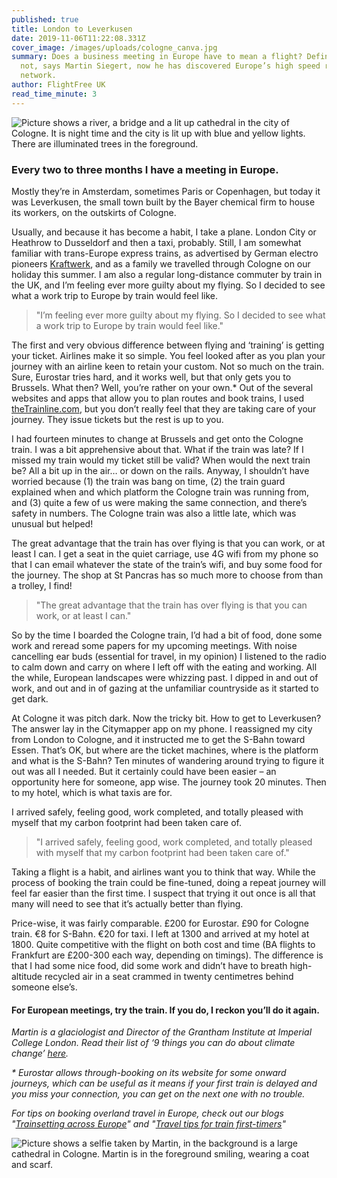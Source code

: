 ```yaml
---
published: true
title: London to Leverkusen
date: 2019-11-06T11:22:08.331Z
cover_image: /images/uploads/cologne_canva.jpg
summary: Does a business meeting in Europe have to mean a flight? Definitely
  not, says Martin Siegert, now he has discovered Europe’s high speed rail
  network.
author: FlightFree UK
read_time_minute: 3
---
```

![Picture shows a river, a bridge and a lit up cathedral in the city of Cologne. It is night time and the city is lit up with blue and yellow lights. There are illuminated trees in the foreground.](/images/uploads/cologne.jpg)

### Every two to three months I have a meeting in Europe. 

Mostly they’re in Amsterdam, sometimes Paris or Copenhagen, but today it was Leverkusen, the small town built by the Bayer chemical firm to house its workers, on the outskirts of Cologne.

Usually, and because it has become a habit, I take a plane. London City or Heathrow to Dusseldorf and then a taxi, probably. Still, I am somewhat familiar with trans-Europe express trains, as advertised by German electro pioneers [Kraftwerk](https://www.youtube.com/watch?v=gj_scseCmkk), and as a family we travelled through Cologne on our holiday this summer. I am also a regular long-distance commuter by train in the UK, and I’m feeling ever more guilty about my flying. So I decided to see what a work trip to Europe by train would feel like.

> "I’m feeling ever more guilty about my flying. So I decided to see what a work trip to Europe by train would feel like."

The first and very obvious difference between flying and ‘training’ is getting your ticket. Airlines make it so simple. You feel looked after as you plan your journey with an airline keen to retain your custom. Not so much on the train. Sure, Eurostar tries hard, and it works well, but that only gets you to Brussels. What then? Well, you’re rather on your own.* Out of the several websites and apps that allow you to plan routes and book trains, I used [theTrainline.com](https://www.thetrainline.com), but you don’t really feel that they are taking care of your journey. They issue tickets but the rest is up to you. 

I had fourteen minutes to change at Brussels and get onto the Cologne train. I was a bit apprehensive about that. What if the train was late? If I missed my train would my ticket still be valid? When would the next train be? All a bit up in the air… or down on the rails. Anyway, I shouldn’t have worried because (1) the train was bang on time, (2) the train guard explained when and which platform the Cologne train was running from, and (3) quite a few of us were making the same connection, and there’s safety in numbers. The Cologne train was also a little late, which was unusual but helped!

The great advantage that the train has over flying is that you can work, or at least I can. I get a seat in the quiet carriage, use 4G wifi from my phone so that I can email whatever the state of the train’s wifi, and buy some food for the journey. The shop at St Pancras has so much more to choose from than a trolley, I find! 

> "The great advantage that the train has over flying is that you can work, or at least I can."

So by the time I boarded the Cologne train, I’d had a bit of food, done some work and reread some papers for my upcoming meetings. With noise cancelling ear buds (essential for travel, in my opinion) I listened to the radio to calm down and carry on where I left off with the eating and working. All the while, European landscapes were whizzing past. I dipped in and out of work, and out and in of gazing at the unfamiliar countryside as it started to get dark.

At Cologne it was pitch dark. Now the tricky bit. How to get to Leverkusen? The answer lay in the Citymapper app on my phone. I reassigned my city from London to Cologne, and it instructed me to get the S-Bahn toward Essen. That’s OK, but where are the ticket machines, where is the platform and what is the S-Bahn? Ten minutes of wandering around trying to figure it out was all I needed. But it certainly could have been easier – an opportunity here for someone, app wise. The journey took 20 minutes. Then to my hotel, which is what taxis are for. 

I arrived safely, feeling good, work completed, and totally pleased with myself that my carbon footprint had been taken care of.

> "I arrived safely, feeling good, work completed, and totally pleased with myself that my carbon footprint had been taken care of."

Taking a flight is a habit, and airlines want you to think that way. While the process of booking the train could be fine-tuned, doing a repeat journey will feel far easier than the first time. I suspect that trying it out once is all that many will need to see that it’s actually better than flying.

Price-wise, it was fairly comparable. £200 for Eurostar. £90 for Cologne train. €8 for S-Bahn. €20 for taxi. I left at 1300 and arrived at my hotel at 1800. Quite competitive with the flight on both cost and time (BA flights to Frankfurt are £200-300 each way, depending on timings). The difference is that I had some nice food, did some work and didn’t have to breath high-altitude recycled air in a seat crammed in twenty centimetres behind someone else’s.

#### For European meetings, try the train. If you do, I reckon you’ll do it again.

*Martin is a glaciologist and Director of the Grantham Institute at Imperial College London. Read their list of ‘9 things you can do about climate change’* *[here](www.imperial.ac.uk/grantham/publications/9-things-you-can-do-about-climate-change.php).* 

*\* Eurostar allows through-booking on its website for some onward journeys, which can be useful as it means if your first train is delayed and you miss your connection, you can get on the next one with no trouble.*

*For tips on booking overland travel in Europe, check out our blogs "[Trainsetting across Europe](https://flightfree.co.uk/post/train-setting-across-europe/)" and "[Travel tips for train first-timers](https://flightfree.co.uk/post/travel-tips-for-train-first-timers/)"*

![Picture shows a selfie taken by Martin, in the background is a large cathedral in Cologne. Martin is in the foreground smiling, wearing a coat and scarf. ](/images/uploads/martin-at-cologne-cathedral.jpg "A touch of sightseeing: Martin in Cologne")